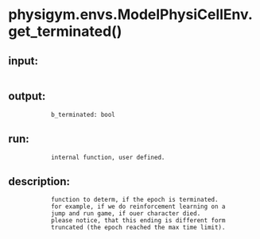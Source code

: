 # physigym.envs.ModelPhysiCellEnv.get_terminated()


## input:
```

```

## output:
```
            b_terminated: bool

```

## run:
```
            internal function, user defined.

```

## description:
```
            function to determ, if the epoch is terminated.
            for example, if we do reinforcement learning on a
            jump and run game, if ouer character died.
            please notice, that this ending is different form
            truncated (the epoch reached the max time limit).
        
```